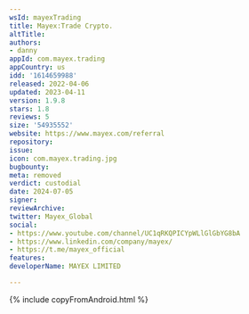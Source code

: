 ```yaml
---
wsId: mayexTrading
title: Mayex:Trade Crypto.
altTitle: 
authors:
- danny
appId: com.mayex.trading
appCountry: us
idd: '1614659988'
released: 2022-04-06
updated: 2023-04-11
version: 1.9.8
stars: 1.8
reviews: 5
size: '54935552'
website: https://www.mayex.com/referral
repository: 
issue: 
icon: com.mayex.trading.jpg
bugbounty: 
meta: removed
verdict: custodial
date: 2024-07-05
signer: 
reviewArchive: 
twitter: Mayex_Global
social:
- https://www.youtube.com/channel/UC1qRKQPICYpWLlGlGbYG8bA
- https://www.linkedin.com/company/mayex/
- https://t.me/mayex_official
features: 
developerName: MAYEX LIMITED

---
```


{% include copyFromAndroid.html %}

